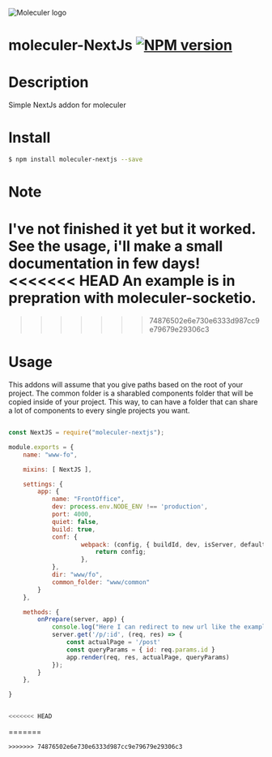 ![Moleculer logo](http://moleculer.services/images/banner.png)

# moleculer-NextJs [![NPM version](https://img.shields.io/npm/v/moleculer-bee-queue.svg)](https://www.npmjs.com/package/moleculer-NextJs)


#   Description

Simple NextJs addon for moleculer

# Install

```bash
$ npm install moleculer-nextjs --save
```

# Note
I've not finished it yet but it worked.
See the usage, i'll make a small documentation in few days!
<<<<<<< HEAD
An example is in prepration with moleculer-socketio. 
=======
>>>>>>> 74876502e6e730e6333d987cc9e79679e29306c3

# Usage

This addons will assume that you give paths based on the root of your project.
The common folder is a sharabled components folder that will be copied inside of your project.
This way, to can have a folder that can share a lot of components to every single projects you want.


```javascript

const NextJS = require("moleculer-nextjs");

module.exports = {
	name: "www-fo",

	mixins: [ NextJS ],

	settings: {
		app: {
			name: "FrontOffice",
			dev: process.env.NODE_ENV !== 'production',
			port: 4000,
			quiet: false,
			build: true,
			conf: {
					webpack: (config, { buildId, dev, isServer, defaultLoaders }) => {
						return config;
					},
			},
			dir: "www/fo",
			common_folder: "www/common"
		}
	},

	methods: {
		onPrepare(server, app) {
			console.log("Here I can redirect to new url like the example in the documentation");
			server.get('/p/:id', (req, res) => {
				const actualPage = '/post'
				const queryParams = { id: req.params.id }
				app.render(req, res, actualPage, queryParams)
			});
		}
	},

}


<<<<<<< HEAD
```
=======
```
>>>>>>> 74876502e6e730e6333d987cc9e79679e29306c3

